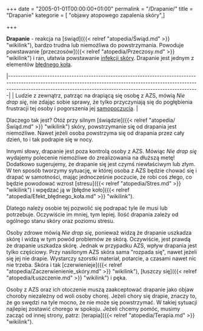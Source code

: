 +++
date = "2005-01-01T00:00:00+01:00"
permalink = "/Drapanie/"
title = "Drapanie"
kategorie = [ "objawy atopowego zapalenia skóry",]

+++

**Drapanie** - reakcja na [świąd]({{< relref "atopedia/Świąd.md" >}} "wikilink"), bardzo trudna lub niemożliwa do powstrzymania. Powoduje powstawanie [przeczosów]({{< relref "atopedia/Przeczosy.md" >}} "wikilink") i ran, ułatwia powstawanie [infekcji skóry](/atopedia/Infekcja_skóry "wikilink"). Drapanie jest jednym z elementów [błędnego koła](/atopedia/Efekt_błędnego_koła "wikilink").

|------------------------------------------------------------------------------------------------------------------------------------------------------------------------------------------------------------------------------------------|
| Ludzie z zewnątrz, patrząc na drapiącą się osobę z AZS, mówią *Nie drap się*, nie zdając sobie sprawy, że tylko przyczyniają się do pogłębienia frustracji tej osoby i pogorszenia jej [samopoczucia](/atopedia/Poprawa_samopoczucia "wikilink"). |

Dlaczego tak jest? Otóż przy silnym [świądzie]({{< relref "atopedia/Świąd.md" >}} "wikilink") skóry, powstrzymanie się od drapania jest niemożliwe. Nawet jeżeli osoba powstrzyma się od drapania przez cały dzień, to i tak podrapie się w nocy.

Innymi słowy, drapanie jest poza kontrolą osoby z AZS. Mówiąc *Nie drap się* wydajemy polecenie niemożliwe do zrealizowania na dłuższą metę! Dodatkowo sugerujemy, że drapanie się jest czymś niewłaściwym lub złym. W ten sposób tworzymy sytuację, w której osoba z AZS będzie chować się i drapać w samotności, mając jednocześnie poczucie, że robi coś złego, co będzie powodować wzrost [stresu]({{< relref "atopedia/Stres.md" >}} "wikilink") i wpędzać ją w [błędne koło]({{< relref "atopedia/Efekt_błędnego_koła.md" >}} "wikilink").

Dlatego należy osobie tej pozwolić się podrapać tyle ile musi lub potrzebuje. Oczywiście im mniej, tym lepiej. Ilość drapania zależy od ogólnego stanu skóry oraz poziomu stresu.

Osoby zdrowe mówią *Nie drap się*, ponieważ widzą że drapanie uszkadza skórę i widzą w tym powód problemów ze skórą. Oczywiście, jest prawdą że drapanie uszkadza skórę. Jednak w przypadku AZS, wpływ drapania jest tylko częściowy. Przy nasilonym AZS skóra sama "rozpada się", nawet jeżeli się jej nie drapie. Wystarczy szorstki materiał, potarcie, a czasami nawet nic nie trzeba. Skóra i tak [czerwienieje]({{< relref "atopedia/Zaczerwienienie_skóry.md" >}} "wikilink"), [łuszczy się]({{< relref "atopedia/Łuszczenie.md" >}} "wikilink") i pęka.

Osoby z AZS oraz ich otoczenie muszą zaakceptować drapanie jako objaw choroby niezależny od woli osoby chorej. Jeżeli chory się drapie, znaczy to, że go swędzi na tyle mocno, że nie może się powstrzymać. W takiej sytuacji najlepiej zostawić chorego w spokoju. Jeżeli chcemy pomóc, musimy zacząć od innej strony, patrz: [terapia]({{< relref "atopedia/Terapia.md" >}} "wikilink").
